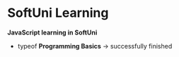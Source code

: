 # SoftUni Learning

**JavaScript learning in SoftUni**
- typeof **Programming Basics** -> successfully finished

